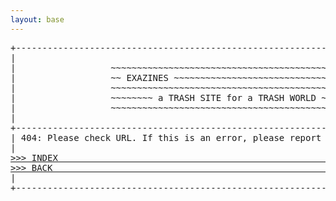 ```yaml
---
layout: base
---
```


<pre>
+------------------------------------------------------------------------------+
|                                                                              |
|                  ~~~~~~~~~~~~~~~~~~~~~~~~~~~~~~~~~~~~~~~~~~                  |
|                  ~~ EXAZINES ~~~~~~~~~~~~~~~~~~~~~~~~~~~~~~                  |
|                  ~~~~~~~~~~~~~~~~~~~~~~~~~~~~~~~~~~~~~~~~~~                  |
|                  ~~~~~~~~ a TRASH SITE for a TRASH WORLD ~~                  |
|                  ~~~~~~~~~~~~~~~~~~~~~~~~~~~~~~~~~~~~~~~~~~                  |
|                                                                              |
+------------------------------------------------------------------------------+
| <span class="bold">404:</span> Please check URL. If this is an error, please report an issue <a href="//github.com/MatthewMerrill/exazines">here.</a>     |
|                                                                              |
<a href="/" class="hoverable">&gt;&gt;&gt; INDEX                                                                    &lt;&lt;&lt;</a>
<a href="javascript:history.back()" class="hoverable">&gt;&gt;&gt; BACK                                                                     &lt;&lt;&lt;</a>
|                                                                              |
+------------------------------------------------------------------------------+
</pre>

